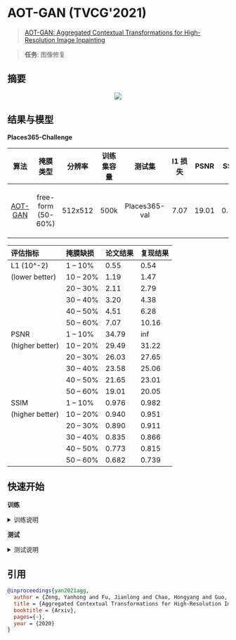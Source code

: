 # AOT-GAN (TVCG'2021)

> [AOT-GAN: Aggregated Contextual Transformations for High-Resolution Image Inpainting](https://arxiv.org/pdf/2104.01431.pdf)

> **任务**: 图像修复

<!-- [ALGORITHM] -->

## 摘要

<!-- [ABSTRACT] -->

<!-- [IMAGE] -->

<div align=center >
 <img src="https://user-images.githubusercontent.com/12756472/169230414-3ca7fb6b-cf2a-401f-8696-71df75a08c32.png"/>
</div >

## 结果与模型

**Places365-Challenge**

|                           算法                           |      掩膜类型      | 分辨率  | 训练集容量 |    测试集     | l1 损失 | PSNR  | SSIM  |        GPU 信息         |                           下载                           |
| :------------------------------------------------------: | :----------------: | :-----: | :--------: | :-----------: | :-----: | :---: | :---: | :---------------------: | :------------------------------------------------------: |
| [AOT-GAN](/configs/aot_gan/aot-gan_smpgan_4xb4_places-512x512.py) | free-form (50-60%) | 512x512 |    500k    | Places365-val |  7.07   | 19.01 | 0.682 | 4 (GeForce GTX 1080 Ti) | [模型](https://download.openmmlab.com/mmediting/inpainting/aot_gan/AOT-GAN_512x512_4x12_places_20220509-6641441b.pth) \| [日志](https://download.openmmlab.com/mmediting/inpainting/aot_gan/AOT-GAN_512x512_4x12_places_20220509-6641441b.json) |

<!-- SKIP THIS TABLE -->

| 评估指标        | 掩膜缺损 | 论文结果 | 复现结果 |
| :-------------- | :------- | :------- | :------- |
| L1 (10^-2)      | 1 – 10%  | 0.55     | 0.54     |
| (lower better)  | 10 – 20% | 1.19     | 1.47     |
|                 | 20 – 30% | 2.11     | 2.79     |
|                 | 30 – 40% | 3.20     | 4.38     |
|                 | 40 – 50% | 4.51     | 6.28     |
|                 | 50 – 60% | 7.07     | 10.16    |
| PSNR            | 1 – 10%  | 34.79    | inf      |
| (higher better) | 10 – 20% | 29.49    | 31.22    |
|                 | 20 – 30% | 26.03    | 27.65    |
|                 | 30 – 40% | 23.58    | 25.06    |
|                 | 40 – 50% | 21.65    | 23.01    |
|                 | 50 – 60% | 19.01    | 20.05    |
| SSIM            | 1 – 10%  | 0.976    | 0.982    |
| (higher better) | 10 – 20% | 0.940    | 0.951    |
|                 | 20 – 30% | 0.890    | 0.911    |
|                 | 30 – 40% | 0.835    | 0.866    |
|                 | 40 – 50% | 0.773    | 0.815    |
|                 | 50 – 60% | 0.682    | 0.739    |

## 快速开始

**训练**

<details>
<summary>训练说明</summary>

您可以使用以下命令来训练模型。

```shell
# CPU上训练
CUDA_VISIBLE_DEVICES=-1 python tools/train.py configs/aot_gan/aot-gan_smpgan_4xb4_places-512x512.py

# 单个GPU上训练
python tools/train.py configs/aot_gan/aot-gan_smpgan_4xb4_places-512x512.py

# 多个GPU上训练
./tools/dist_train.sh configs/aot_gan/aot-gan_smpgan_4xb4_places-512x512.py 8
```

更多细节可以参考 [train_test.md](/docs/zh_cn/user_guides/train_test.md) 中的 **Train a model** 部分。

</details>

**测试**

<details>
<summary>测试说明</summary>

您可以使用以下命令来测试模型。

```shell
# CPU上测试
CUDA_VISIBLE_DEVICES=-1 python tools/test.py configs/aot_gan/aot-gan_smpgan_4xb4_places-512x512.py https://download.openmmlab.com/mmediting/inpainting/aot_gan/AOT-GAN_512x512_4x12_places_20220509-6641441b.pth

# 单个GPU上测试
python tools/test.py configs/aot_gan/aot-gan_smpgan_4xb4_places-512x512.py https://download.openmmlab.com/mmediting/inpainting/aot_gan/AOT-GAN_512x512_4x12_places_20220509-6641441b.pth

# 多个GPU上测试
./tools/dist_test.sh configs/aot_gan/aot-gan_smpgan_4xb4_places-512x512.py https://download.openmmlab.com/mmediting/inpainting/aot_gan/AOT-GAN_512x512_4x12_places_20220509-6641441b.pth 8
```

更多细节可以参考 [train_test.md](/docs/zh_cn/user_guides/train_test.md) 中的 **Test a pre-trained model** 部分。

</details>

## 引用

```bibtex
@inproceedings{yan2021agg,
  author = {Zeng, Yanhong and Fu, Jianlong and Chao, Hongyang and Guo, Baining},
  title = {Aggregated Contextual Transformations for High-Resolution Image Inpainting},
  booktitle = {Arxiv},
  pages={-},
  year = {2020}
}
```
